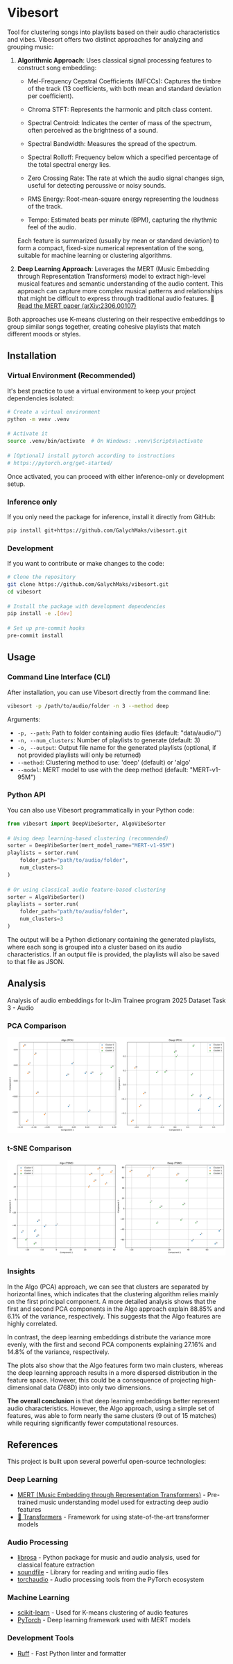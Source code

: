 # Vibesort

Tool for clustering songs into playlists based on their audio characteristics and vibes. Vibesort offers two distinct approaches for analyzing and grouping music:

1. **Algorithmic Approach**: Uses classical signal processing features to construct song embedding:

    - Mel-Frequency Cepstral Coefficients (MFCCs): Captures the timbre of the track (13 coefficients, with both mean and standard deviation per coefficient).

    - Chroma STFT: Represents the harmonic and pitch class content.

    - Spectral Centroid: Indicates the center of mass of the spectrum, often perceived as the brightness of a sound.

    - Spectral Bandwidth: Measures the spread of the spectrum.

    - Spectral Rolloff: Frequency below which a specified percentage of the total spectral energy lies.

    - Zero Crossing Rate: The rate at which the audio signal changes sign, useful for detecting percussive or noisy sounds.

    - RMS Energy: Root-mean-square energy representing the loudness of the track.

    - Tempo: Estimated beats per minute (BPM), capturing the rhythmic feel of the audio.

    Each feature is summarized (usually by mean or standard deviation) to form a compact, fixed-size numerical representation of the song, suitable for machine learning or clustering algorithms.

2. **Deep Learning Approach**: Leverages the MERT (Music Embedding through Representation Transformers) model to extract high-level musical features and semantic understanding of the audio content. This approach can capture more complex musical patterns and relationships that might be difficult to express through traditional audio features. 🔗 [Read the MERT paper (arXiv:2306.00107)](https://arxiv.org/pdf/2306.00107)

Both approaches use K-means clustering on their respective embeddings to group similar songs together, creating cohesive playlists that match different moods or styles.

## Installation

### Virtual Environment (Recommended)

It's best practice to use a virtual environment to keep your project dependencies isolated:

```bash
# Create a virtual environment
python -m venv .venv

# Activate it
source .venv/bin/activate  # On Windows: .venv\Scripts\activate

# [Optional] install pytorch according to instructions
# https://pytorch.org/get-started/
```

Once activated, you can proceed with either inference-only or development setup.

### Inference only

If you only need the package for inference, install it directly from GitHub:

```bash
pip install git+https://github.com/GalychMaks/vibesort.git
```

### Development

If you want to contribute or make changes to the code:

```bash
# Clone the repository
git clone https://github.com/GalychMaks/vibesort.git
cd vibesort

# Install the package with development dependencies
pip install -e .[dev]

# Set up pre-commit hooks
pre-commit install
```

## Usage

### Command Line Interface (CLI)

After installation, you can use Vibesort directly from the command line:

```bash
vibesort -p /path/to/audio/folder -n 3 --method deep
```

Arguments:

- `-p, --path`: Path to folder containing audio files (default: "data/audio/")
- `-n, --num_clusters`: Number of playlists to generate (default: 3)
- `-o, --output`: Output file name for the generated playlists (optional, if not provided playlists will only be returned)
- `--method`: Clustering method to use: 'deep' (default) or 'algo'
- `--model`: MERT model to use with the deep method (default: "MERT-v1-95M")

### Python API

You can also use Vibesort programmatically in your Python code:

```python
from vibesort import DeepVibeSorter, AlgoVibeSorter

# Using deep learning-based clustering (recommended)
sorter = DeepVibeSorter(mert_model_name="MERT-v1-95M")
playlists = sorter.run(
    folder_path="path/to/audio/folder",
    num_clusters=3
)

# Or using classical audio feature-based clustering
sorter = AlgoVibeSorter()
playlists = sorter.run(
    folder_path="path/to/audio/folder",
    num_clusters=3
)
```

The output will be a Python dictionary containing the generated playlists, where each song is grouped into a cluster based on its audio characteristics. If an output file is provided, the playlists will also be saved to that file as JSON.

## Analysis

Analysis of audio embeddings for It-Jim Trainee program 2025 Dataset Task 3 - Audio

### PCA Comparison

![PCA Comparison](assets/comparison_pca.png)  

### t-SNE Comparison

![t-SNE Comparison](assets/comparison_tsne.png)  

### Insights

In the Algo (PCA) approach, we can see that clusters are separated by horizontal lines, which indicates that the clustering algorithm relies mainly on the first principal component. A more detailed analysis shows that the first and second PCA components in the Algo approach explain 88.85% and 6.1% of the variance, respectively. This suggests that the Algo features are highly correlated.

In contrast, the deep learning embeddings distribute the variance more evenly, with the first and second PCA components explaining 27.16% and 14.8% of the variance, respectively.

The plots also show that the Algo features form two main clusters, whereas the deep learning approach results in a more dispersed distribution in the feature space. However, this could be a consequence of projecting high-dimensional data (768D) into only two dimensions.

**The overall conclusion** is that deep learning embeddings better represent audio characteristics. However, the Algo approach, using a simple set of features, was able to form nearly the same clusters (9 out of 15 matches) while requiring significantly fewer computational resources.

## References

This project is built upon several powerful open-source technologies:

### Deep Learning

- [MERT (Music Embedding through Representation Transformers)](https://huggingface.co/m-a-p/MERT-v1-95M) - Pre-trained music understanding model used for extracting deep audio features
- [🤗 Transformers](https://github.com/huggingface/transformers) - Framework for using state-of-the-art transformer models

### Audio Processing

- [librosa](https://librosa.org/) - Python package for music and audio analysis, used for classical feature extraction
- [soundfile](https://github.com/bastibe/python-soundfile) - Library for reading and writing audio files
- [torchaudio](https://pytorch.org/audio) - Audio processing tools from the PyTorch ecosystem

### Machine Learning

- [scikit-learn](https://scikit-learn.org/) - Used for K-means clustering of audio features
- [PyTorch](https://pytorch.org/) - Deep learning framework used with MERT models

### Development Tools

- [Ruff](https://github.com/astral-sh/ruff) - Fast Python linter and formatter
